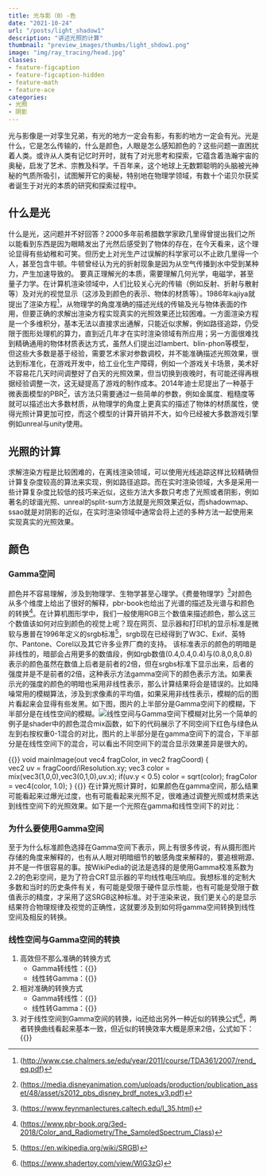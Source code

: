 ```yaml
---
title: 光与影（0）-色	
date: "2021-10-24"
url: "/posts/light_shadow1"
description: "讲述光照的计算"
thumbnail: "preview_images/thumbs/light_shdow1.png"
image: "img/ray_tracing/head.jpg"
classes:
- feature-figcaption
- feature-figcaption-hidden
- feature-math
- feature-ace
categories:
- 光照
- 阴影
---
```

光与影像是一对孪生兄弟，有光的地方一定会有影，有影的地方一定会有光。光是什么，它是怎么传输的，什么是颜色，人眼是怎么感知颜色的？这些问题一直困扰着人类。或许从人类有记忆时开时，就有了对光思考和探索，它蕴含着浩瀚宇宙的奥秘，启发了艺术、宗教及科学。千百年来，这个地球上无数颗聪明的头脑被光神秘的气质所吸引，试图解开它的奥秘，特别地在物理学领域，有数十个诺贝尔获奖者诞生于对光的本质的研究和探索过程中。
<!--more-->

## 什么是光

什么是光，这问题并不好回答？2000多年前希腊数学家欧几里得曾提出我们之所以能看到东西是因为眼睛发出了光然后感受到了物体的存在，在今天看来，这个理论显得有些幼稚和可笑。但历史上对光生产过误解的科学家可以不止欧几里得一个人，甚至包含牛顿。牛顿曾经认为光的折射现象是因为从空气传播到水中受到某种力，产生加速导致的。
要真正理解光的本质，需要理解几何光学，电磁学，甚至量子力学。在计算机渲染领域中，人们比较关心光的传输（例如反射、折射与散射等）及对光的视觉显示（这涉及到颜色的表示、物体的材质等）。1986年kajiya就提出了渲染方程[^1]，从物理学的角度准确的描述光线的传输及光与物体表面的作用，但要正确的求解出渲染方程实现真实的光照效果还比较困难。一方面渲染方程是一个多维积分，基本无法以直接求出通解，只能近似求解，例如路径追踪，仍受限于图形处理机的算力，直到近几年才在实时渲染领域有所应用；另一方面很难找到精确通用的物体材质表达方式，虽然人们提出过lambert、blin-phon等模型，但这些大多数是基于经验，需要艺术家对参数调校，并不能准确描述光照效果，很达到标准化，在游戏开发中，给工业化生产障碍，例如一个游戏关卡场景，美术好不容易花几天时间调整好了白天的光照效果，但当切换到夜晚时，有可能还得再根据经验调整一次，这无疑提高了游戏的制作成本。2014年迪士尼提出了一种基于微表面模型的PBR[^2]，该方法只需要通过一些简单的参数，例如金属度、粗糙度等就可以描述出大多数材质，从物理学的角度上更真实的描述了物体的材质属性，使得光照计算更加可控，而这个模型的计算开销并不大，如今已经被大多数游戏引擎例如unreal与unity使用。

[^1]:(http://www.cse.chalmers.se/edu/year/2011/course/TDA361/2007/rend_eq.pdf)
[^2]:(https://media.disneyanimation.com/uploads/production/publication_asset/48/asset/s2012_pbs_disney_brdf_notes_v3.pdf)

## 光照的计算

求解渲染方程是比较困难的，在离线渲染领域，可以使用光线追踪这样比较精确但计算复杂度较高的算法来实现，例如路径追踪。而在实时渲染领域，大多是采用一些计算复杂度比较低的技巧来近似，这些方法大多数只考虑了光照或者阴影，例如著名的球谐光照、unreal的split-sum方法就是光照效果近似，而shadowmap、ssao就是对阴影的近似，在实时渲染领域中通常会将上述的多种方法一起使用来实现真实的光照效果。

## 颜色

### Gamma空间

颜色并不容易理解，涉及到物理学、生物学甚至心理学。《费曼物理学》[^3]对颜色从多个维度上给出了很好的解释，pbr-book也给出了光谱的描述及光谱与和颜色的转换[^4]。在计算机图形学中，我们一般使用RGB三个数值来描述颜色，那么这三个数值该如何对应到颜色的视觉上呢？现在网页、显示器和打印机的显示标准是微软与惠普在1996年定义的srgb标准[^5]，srgb现在已经得到了W3C、Exif、英特尔、Pantone、Corel以及其它许多业界厂商的支持。
该标准表示的颜色的明暗是非线性的，暗部会占用更多的数值段，例如rgb数值(0.4,0.4,0.4)与(0.8,0,8,0.8)表示的颜色虽然在数值上后者是前者的2倍，但在srgbs标准下显示出来，后者的强度并是不是前者的2倍，这种表示方法gamma空间下的颜色表示方法。如果表示光的强度的颜色的明暗也采用非线性表示，那么计算结果将会是错误的。比如降噪常用的模糊算法，涉及到求像素的平均值，如果采用非线性表示，模糊的后的图片看起来会显得有些发黑。如下图，图片的上半部分是Gamma空间下的模糊，下半部分是在线性空间的模糊。![线性空间与Gamma空间下模糊对比](/img/light_shdow1/bluringamma.png)另一个简单的例子是shader中的颜色混合mix函数，如下的代码展示了不同空间下红色与绿色从左到右按权重0-1混合的对比，图片的上半部分是在gamma空间下的混合，下半部分是在线性空间下的混合，可以看出不同空间下的混合显示效果差异是很大的。

{{<shader height=480 code-height=120 >}}
void mainImage(out vec4 fragColor, in vec2 fragCoord)
{    
    vec2 uv = fragCoord/iResolution.xy;
    vec3 color = mix(vec3(1,0,0),vec3(0,1,0),uv.x);
    if(uv.y < 0.5) color = sqrt(color);
	fragColor = vec4(color, 1.0);
}
{{</shader>}}
在计算光照计算时，如果颜色在gamma空间，那么结果可能看起来过爆光过度，也有可能看起来光照不足，很难通过调整光照或材质来达到线性空间下的光照效果。如下是一个光照在gamma和线性空间下的对比：

### 为什么要使用Gamma空间

至于为什么标准颜色选择在Gamma空间下表示，网上有很多传说，有从摄形图片存储的角度来解释的，也有从人眼对明暗细节的敏感角度来解释的，要追根朔源、并不是一件很容易的事。按WikiPedia的说法是选择的是使用Gamma校准系数为2.2的色彩空间，是为了符合CRT显示器的平均线性电压响应。我想标准的定制大多数和当时的历史条件有关，有可能是受限于硬件显示性能，也有可能是受限于数值表示的精度，才采用了这SRGB这种标准。对于渲染来说，我们更关心的是显示结果符合物理规律及视觉的正确性，这就要涉及到如何将gamma空间转换到线性空间及相反的转换。

### 线性空间与Gamma空间的转换

1. 高效但不那么准确的转换方式
	- Gamma转线性：{{<math>}}C_{l} = C_{g}\cdot C_{g}{{</math>}}
	- 线性转Gamma：{{<math>}}C_{g} = \sqrt {C_{l}}{{</math>}}
1. 相对准确的转换方式
	- Gamma转线性：{{<math>}}C_{l} = C_{g}^2.2{{</math>}}
	- 线性转Gamma：{{<math>}}C_{g} = C_{l}^0.45{{</math>}}
1. 对于线性空间到Gamma空间的转换，iq还给出另外一种近似的转换公式[^6]，两者转换曲线看起来基本一致，但近似的转换效率大概是原来2倍，公式如下：{{<math>}}C_{l} = ((2^{C_{g}}-1)-C_{g}\cdot 0.693147)\cdot 3.258891{{</math>}}

[^3]:(https://www.feynmanlectures.caltech.edu/I_35.html)
[^4]:(https://www.pbr-book.org/3ed-2018/Color_and_Radiometry/The_SampledSpectrum_Class)
[^5]:(https://en.wikipedia.org/wiki/SRGB)
[^6]:(https://www.shadertoy.com/view/WlG3zG)


